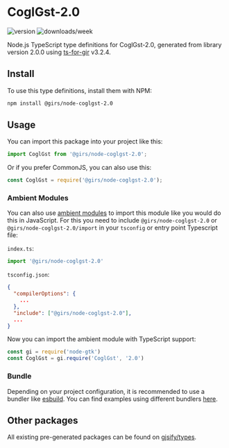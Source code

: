 
# CoglGst-2.0

![version](https://img.shields.io/npm/v/@girs/node-coglgst-2.0)
![downloads/week](https://img.shields.io/npm/dw/@girs/node-coglgst-2.0)


Node.js TypeScript type definitions for CoglGst-2.0, generated from library version 2.0.0 using [ts-for-gir](https://github.com/gjsify/ts-for-gir) v3.2.4.


## Install

To use this type definitions, install them with NPM:
```bash
npm install @girs/node-coglgst-2.0
```

## Usage

You can import this package into your project like this:
```ts
import CoglGst from '@girs/node-coglgst-2.0';
```

Or if you prefer CommonJS, you can also use this:
```ts
const CoglGst = require('@girs/node-coglgst-2.0');
```

### Ambient Modules

You can also use [ambient modules](https://github.com/gjsify/ts-for-gir/tree/main/packages/cli#ambient-modules) to import this module like you would do this in JavaScript.
For this you need to include `@girs/node-coglgst-2.0` or `@girs/node-coglgst-2.0/import` in your `tsconfig` or entry point Typescript file:

`index.ts`:
```ts
import '@girs/node-coglgst-2.0'
```

`tsconfig.json`:
```json
{
  "compilerOptions": {
    ...
  },
  "include": ["@girs/node-coglgst-2.0"],
  ...
}
```

Now you can import the ambient module with TypeScript support: 

```ts
const gi = require('node-gtk')
const CoglGst = gi.require('CoglGst', '2.0')
```


### Bundle

Depending on your project configuration, it is recommended to use a bundler like [esbuild](https://esbuild.github.io/). You can find examples using different bundlers [here](https://github.com/gjsify/ts-for-gir/tree/main/examples).

## Other packages

All existing pre-generated packages can be found on [gjsify/types](https://github.com/gjsify/types).


